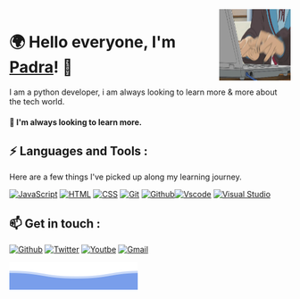 <link rel="stylesheet" href="https://raw.githubusercontent.com/NukeZzZin/NukeZzZin/main/assets/styles.css">

<a href="https://github.com/NukeZzZin/">
	<img class="PIC_PROFILE" align="right" alt="NukeZzZin" style="width: 128px; height: 128px;" src="https://github.com/NukeZzZin/NukeZzZin/blob/main/assets/bar_gif.gif?raw=true">
</a>

# 🌍 Hello everyone, I'm [Padra](mailto:padrahani@gmail.com)! 👋

I am a python developer, i am always looking to learn more & more about the tech world.


#### 🔭 I'm always looking to learn more.

## <strong> ⚡ Languages and Tools : </strong>

Here are a few things I've picked up along my learning journey.

[![JavaScript](https://img.shields.io/badge/JavaScript-F7DF1E?style=for-the-badge&logo=javascript&logoColor=black)](https://developer.mozilla.org/pt-BR/docs/Web/JavaScript) [![HTML](https://img.shields.io/badge/HTML5-E34F26?style=for-the-badge&logo=html5&logoColor=white)](https://developer.mozilla.org/pt-BR/docs/Web/HTML) [![CSS](https://img.shields.io/badge/CSS-239120?&style=for-the-badge&logo=css3&logoColor=white)](https://developer.mozilla.org/pt-BR/docs/Web/CSS) [![Git](https://img.shields.io/badge/git%20-%23F05033.svg?&style=for-the-badge&logo=git&logoColor=white)](https://git-scm.com) [![Github](https://img.shields.io/badge/github%20-%23121011.svg?&style=for-the-badge&logo=github&logoColor=white)](https://github.com)[![Vscode](https://img.shields.io/badge/Visual_Studio_Code-0078D4?style=for-the-badge&logo=visual%20studio%20code&logoColor=white)](https://code.visualstudio.com) [![Visual Studio](https://img.shields.io/badge/Visual_Studio-5C2D91?style=for-the-badge&logo=visual%20studio&logoColor=white)](https://visualstudio.microsoft.com/pt-br/) 

## 📫 Get in touch :

[![Github](https://img.shields.io/badge/github%20-%23121011.svg?&style=for-the-badge&logo=github&logoColor=white)](https://github.com/padra1386/) [![Twitter](https://img.shields.io/badge/Twitter-1DA1F2?style=for-the-badge&logo=twitter&logoColor=white)](https://x.com/Padraahani) [![Youtbe](https://img.shields.io/badge/YouTube-FF0000?style=for-the-badge&logo=youtube&logoColor=white)]([https://www.youtube.com/channel/UCOTAb5P3_4X6MDpUKhNVrIw](https://www.youtube.com/channel/UCzHukcDnvCqOdn81dbFGcRQ)) [![Gmail](https://img.shields.io/badge/Gmail-D14836?style=for-the-badge&logo=gmail&logoColor=white)](mailto:padrahani@gmail.com)
 
[![GitHub](https://github.com/NukeZzZin/NukeZzZin/blob/main/assets/bottom_header.svg)](https://github.com/NukeZzZin/)

